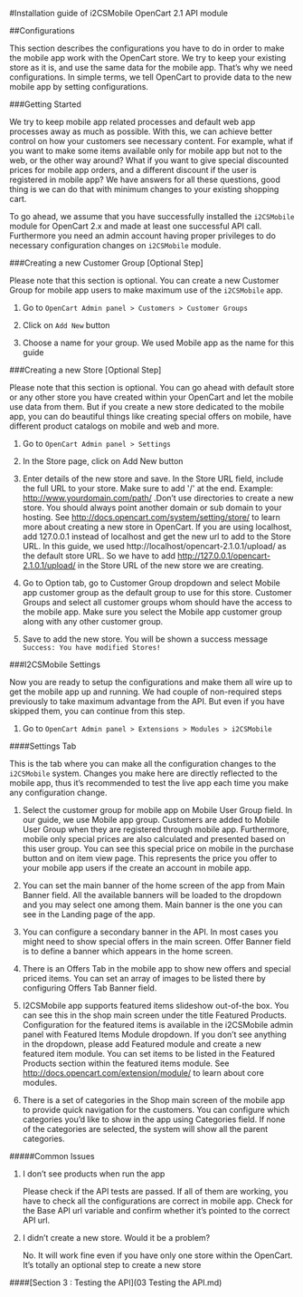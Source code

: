 #Installation guide of i2CSMobile OpenCart 2.1 API module

##Configurations

This section describes the configurations you have to do in order to make the mobile app work with the OpenCart store. We try to keep your existing store as it is, and use the same data for the mobile app. That’s why we need configurations. In simple terms, we tell OpenCart to provide data to the new mobile app by setting configurations.

###Getting Started

We try to keep mobile app related processes and default web app processes away as much as possible. With this, we can achieve better control on how your customers see necessary content. For example, what if you want to make some items available only for mobile app but not to the web, or the other way around? What if you want to give special discounted prices for mobile app orders, and a different discount if the user is registered in mobile app? We have answers for all these questions, good thing is we can do that with minimum changes to your existing shopping cart.

To go ahead, we assume that you have successfully installed the `i2CSMobile` module for OpenCart 2.x and made at least one successful API call. Furthermore you need an admin account having proper privileges to do necessary configuration changes on `i2CSMobile` module.

###Creating a new Customer Group [Optional Step]

Please note that this section is optional. You can create a new Customer Group for mobile app users to make maximum use of the `i2CSMobile` app.

1.	Go to `OpenCart Admin panel > Customers > Customer Groups`

2.	Click on `Add New` button

3.	Choose a name for your group. We used Mobile app as the name for this guide

###Creating a new Store [Optional Step]

Please note that this section is optional. You can go ahead with default store or any other store you have created within your OpenCart and let the mobile use data from them. But if you create a new store dedicated to the mobile app, you can do beautiful things like creating special offers on mobile, have different product catalogs on mobile and web and more.

1.	Go to `OpenCart Admin panel > Settings`

2.	In the Store page, click on  Add New button

3.	Enter details of the new store and save. In the Store URL field, include the full URL to your store. Make sure to add '/' at the end. Example: http://www.yourdomain.com/path/ .Don’t use directories to create a new store. You should always point another domain or sub domain to your hosting. See http://docs.opencart.com/system/setting/store/ to learn more about creating a new store in OpenCart. If you are using localhost, add 127.0.0.1 instead of localhost and get the new url to add to the Store URL. In this guide, we used http://localhost/opencart-2.1.0.1/upload/ as the default store URL. So we have to add http://127.0.0.1/opencart-2.1.0.1/upload/ in the Store URL of the new store we are creating. 

4.	Go to Option tab, go to Customer Group dropdown and select Mobile app customer group as the default group to use for this store. Customer Groups and select all customer groups whom should have the access to the mobile app. Make sure you select the Mobile app customer group along with any other customer group.

5.	Save to add the new store. You will be shown a success message `Success: You have modified Stores!`


###I2CSMobile Settings

Now you are ready to setup the configurations and make them all wire up to get the mobile app up and running. We had couple of non-required steps previously to take maximum advantage from the API. But even if you have skipped them, you can continue from this step.

1.	Go to `OpenCart Admin panel > Extensions > Modules > i2CSMobile`

####Settings Tab

This is the tab where you can make all the configuration changes to the `i2CSMobile` system. Changes you make here are directly reflected to the mobile app, thus it’s recommended to test the live app each time you make any configuration change.

1.	Select the customer group for mobile app on Mobile User Group field. In our guide, we use Mobile app group. Customers are added to Mobile User Group when they are registered through mobile app. Furthermore, mobile only special prices are also calculated and presented based on this user group. You can see this special price on mobile in the purchase button and on item view page. This represents the price you offer to your mobile app users if the create an account in mobile app.

2.	You can set the main banner of the home screen of the app from Main Banner field. All the available banners will be loaded to the dropdown and you may select one among them. Main banner is the one you can see in the Landing page of the app.

3.	You can configure a secondary banner in the API. In most cases you might need to show special offers in the main screen. Offer Banner field is to define a banner which appears in the home screen.

4.	There is an Offers Tab in the mobile app to show new offers and special priced items. You can set an array of images to be listed there by configuring Offers Tab Banner field.

5.	I2CSMobile app supports featured items slideshow out-of-the box. You can see this in the shop main screen under the title Featured Products. Configuration for the featured items is available in the i2CSMobile admin panel with Featured Items Module dropdown. If you don’t see anything in the dropdown, please add Featured module and create a new featured item module. You can set items to be listed in the Featured Products section within the featured items module. See http://docs.opencart.com/extension/module/ to learn about core modules. 

6.	There is a set of categories in the Shop main screen of the mobile app to provide quick navigation for the customers. You can configure which categories you’d like to show in the app using Categories field. If none of the categories are selected, the system will show all the parent categories.

#####Common Issues

1.  I don’t see products when run the app

    Please check if the API tests are passed. If all of them are working, you have to check all the configurations are correct in mobile app. Check for the Base API url variable and confirm whether it’s pointed to the correct API url.

2.  I didn’t create a new store. Would it be a problem?

    No. It will work fine even if you have only one store within the OpenCart. It’s totally an optional step to create a new store 


####[Section 3 : Testing the API](03 Testing the API.md) 
